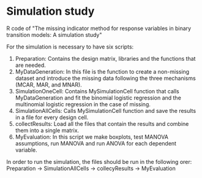 # Simulation study

R code of "The missing indicator method for response variables in binary transition models: A simulation study"

For the simulation is necessary to have six scripts:
1) Preparation: Contains the design matrix, libraries and the functions that are needed.
2) MyDataGeneration: In this file is the function to create a non-missing dataset and introduce the missing data following the three mechanisms (MCAR, MAR, and MNAR).
3) SimulationOneCell: Contains MySimulationCell function that calls MyDataGeneration and fit the binomial logistic regression and the multinomial logistic regression in the case of missing.
4) SimulationAllCells: Calls MySimulationCell function and save the results in a file for every design cell.
5) collectResults: Load all the files that contain the results and combine them into a single matrix.
6) MyEvaluation: In this script we make boxplots, test MANOVA assumptions, run MANOVA and run ANOVA for each dependent variable.

In order to run the simulation, the files should be run in the following orer:
Preparation → SimulationAllCells  → collecyResults → MyEvaluation
